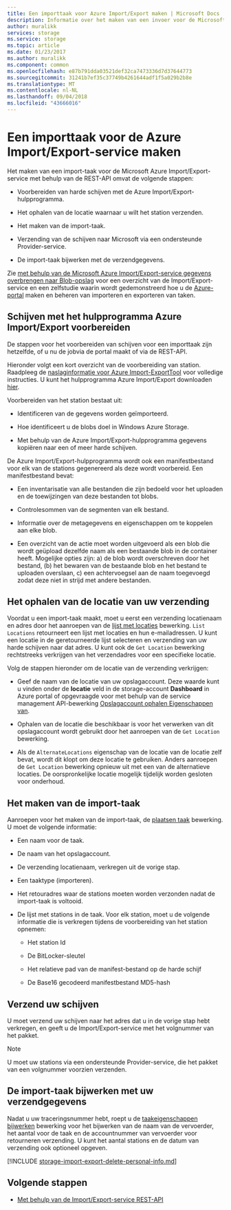 ```yaml
---
title: Een importtaak voor Azure Import/Export maken | Microsoft Docs
description: Informatie over het maken van een invoer voor de Microsoft Azure Import/Export-service.
author: muralikk
services: storage
ms.service: storage
ms.topic: article
ms.date: 01/23/2017
ms.author: muralikk
ms.component: common
ms.openlocfilehash: e87b791dda03521def32ca7473336d7d37644773
ms.sourcegitcommit: 31241b7ef35c37749b4261644adf1f5a029b2b8e
ms.translationtype: MT
ms.contentlocale: nl-NL
ms.lasthandoff: 09/04/2018
ms.locfileid: "43666016"
---
```

# <a name="creating-an-import-job-for-the-azure-importexport-service"></a>Een importtaak voor de Azure Import/Export-service maken

Het maken van een import-taak voor de Microsoft Azure Import/Export-service met behulp van de REST-API omvat de volgende stappen:

-   Voorbereiden van harde schijven met de Azure Import/Export-hulpprogramma.

-   Het ophalen van de locatie waarnaar u wilt het station verzenden.

-   Het maken van de import-taak.

-   Verzending van de schijven naar Microsoft via een ondersteunde Provider-service.

-   De import-taak bijwerken met de verzendgegevens.

 Zie [met behulp van de Microsoft Azure Import/Export-service gegevens overbrengen naar Blob-opslag](storage-import-export-service.md) voor een overzicht van de Import/Export-service en een zelfstudie waarin wordt gedemonstreerd hoe u de [Azure-portal](https://portal.azure.com/) maken en beheren van importeren en exporteren van taken.

## <a name="preparing-drives-with-the-azure-importexport-tool"></a>Schijven met het hulpprogramma Azure Import/Export voorbereiden

De stappen voor het voorbereiden van schijven voor een importtaak zijn hetzelfde, of u nu de jobvia de portal maakt of via de REST-API.

Hieronder volgt een kort overzicht van de voorbereiding van station. Raadpleeg de [naslaginformatie voor Azure Import-ExportTool](storage-import-export-tool-how-to-v1.md) voor volledige instructies. U kunt het hulpprogramma Azure Import/Export downloaden [hier](http://go.microsoft.com/fwlink/?LinkID=301900).

Voorbereiden van het station bestaat uit:

-   Identificeren van de gegevens worden geïmporteerd.

-   Hoe identificeert u de blobs doel in Windows Azure Storage.

-   Met behulp van de Azure Import/Export-hulpprogramma gegevens kopiëren naar een of meer harde schijven.

 De Azure Import/Export-hulpprogramma wordt ook een manifestbestand voor elk van de stations gegenereerd als deze wordt voorbereid. Een manifestbestand bevat:

-   Een inventarisatie van alle bestanden die zijn bedoeld voor het uploaden en de toewijzingen van deze bestanden tot blobs.

-   Controlesommen van de segmenten van elk bestand.

-   Informatie over de metagegevens en eigenschappen om te koppelen aan elke blob.

-   Een overzicht van de actie moet worden uitgevoerd als een blob die wordt geüpload dezelfde naam als een bestaande blob in de container heeft. Mogelijke opties zijn: a) de blob wordt overschreven door het bestand, (b) het bewaren van de bestaande blob en het bestand te uploaden overslaan, c) een achtervoegsel aan de naam toegevoegd zodat deze niet in strijd met andere bestanden.

## <a name="obtaining-your-shipping-location"></a>Het ophalen van de locatie van uw verzending

Voordat u een import-taak maakt, moet u eerst een verzending locatienaam en adres door het aanroepen van de [lijst met locaties](https://docs.microsoft.com/rest/api/storageimportexport/locations/list) bewerking. `List Locations` retourneert een lijst met locaties en hun e-mailadressen. U kunt een locatie in de geretourneerde lijst selecteren en verzending van uw harde schijven naar dat adres. U kunt ook de `Get Location` bewerking rechtstreeks verkrijgen van het verzendadres voor een specifieke locatie.

 Volg de stappen hieronder om de locatie van de verzending verkrijgen:

-   Geef de naam van de locatie van uw opslagaccount. Deze waarde kunt u vinden onder de **locatie** veld in de storage-account **Dashboard** in Azure portal of opgevraagde voor met behulp van de service management API-bewerking [Opslagaccount ophalen Eigenschappen van](/rest/api/storagerp/storageaccounts#StorageAccounts_GetProperties).

-   Ophalen van de locatie die beschikbaar is voor het verwerken van dit opslagaccount wordt gebruikt door het aanroepen van de `Get Location` bewerking.

-   Als de `AlternateLocations` eigenschap van de locatie van de locatie zelf bevat, wordt dit klopt om deze locatie te gebruiken. Anders aanroepen de `Get Location` bewerking opnieuw uit met een van de alternatieve locaties. De oorspronkelijke locatie mogelijk tijdelijk worden gesloten voor onderhoud.

## <a name="creating-the-import-job"></a>Het maken van de import-taak
Aanroepen voor het maken van de import-taak, de [plaatsen taak](/rest/api/storageimportexport/jobs#Jobs_CreateOrUpdate) bewerking. U moet de volgende informatie:

-   Een naam voor de taak.

-   De naam van het opslagaccount.

-   De verzending locatienaam, verkregen uit de vorige stap.

-   Een taaktype (importeren).

-   Het retouradres waar de stations moeten worden verzonden nadat de import-taak is voltooid.

-   De lijst met stations in de taak. Voor elk station, moet u de volgende informatie die is verkregen tijdens de voorbereiding van het station opnemen:

    -   Het station Id

    -   De BitLocker-sleutel

    -   Het relatieve pad van de manifest-bestand op de harde schijf

    -   De Base16 gecodeerd manifestbestand MD5-hash

## <a name="shipping-your-drives"></a>Verzend uw schijven
U moet verzend uw schijven naar het adres dat u in de vorige stap hebt verkregen, en geeft u de Import/Export-service met het volgnummer van het pakket.

> [!NOTE]
>  U moet uw stations via een ondersteunde Provider-service, die het pakket van een volgnummer voorzien verzenden.

## <a name="updating-the-import-job-with-your-shipping-information"></a>De import-taak bijwerken met uw verzendgegevens
Nadat u uw traceringsnummer hebt, roept u de [taakeigenschappen bijwerken](/api/storageimportexport/jobs#Jobs_Update) bewerking voor het bijwerken van de naam van de vervoerder, het aantal voor de taak en de accountnummer van vervoerder voor retourneren verzending. U kunt het aantal stations en de datum van verzending ook optioneel opgeven.

[!INCLUDE [storage-import-export-delete-personal-info.md](../../../includes/storage-import-export-delete-personal-info.md)]

## <a name="next-steps"></a>Volgende stappen

* [Met behulp van de Import/Export-service REST-API](storage-import-export-using-the-rest-api.md)
